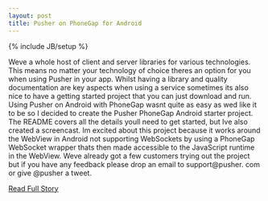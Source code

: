 ```yaml
---
layout: post
title: Pusher on PhoneGap for Android
---
```

{% include JB/setup %}<p>  Weve a whole host of client and server libraries for various technologies.  This means no matter your technology of choice theres an option for you when using Pusher in your app.  Whilst having a library and quality documentation are key aspects when using a service sometimes its also nice to have a getting started project that you can just download and run.  Using Pusher on Android with PhoneGap wasnt quite as easy as wed like it to be so I decided to create the Pusher PhoneGap Android starter project.  The README covers all the details youll need to get started, but Ive also created a screencast.  Im excited about this project because it works around the WebView in Android not supporting WebSockets by using a PhoneGap WebSocket wrapper thats then made accessible to the JavaScript runtime in the WebView.  Weve already got a few customers trying out the project but if you have any feedback please drop an email to support@pusher.  com or give @pusher a tweet.<br />
<p><a href="http://blog.pusher.com/pusher-on-phonegap-for-android/">Read Full Story</a></p>
